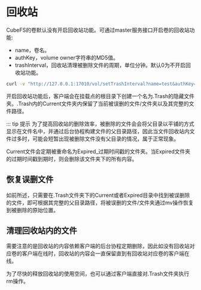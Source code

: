 # 回收站

CubeFS的卷默认没有开启回收站功能。可通过master服务接口开启卷的回收站功能:
- name，卷名。
- authKey，volume owner字符串的MD5值。
- trashInterval，回收站清理被删除文件的周期，单位分钟。默认0为不开启回收站功能。
``` bash
curl -v "http://127.0.0.1:17010/vol/setTrashInterval?name=test&authKey=&trashInterval=7200" | jq .
```
开启回收站功能后，客户端会在挂载点的根目录下创建一个名为.Trash的隐藏文件夹。.Trash内的Current文件夹内保留了当前被误删的文件/文件夹以及其完整的文件路径。

::: tip 提示
为了提高回收站的删除效率，被删除的文件会会将父目录以平铺的方式显示在文件名中，并通过后台协程构建文件的父目录路径，因此当文件回收站内文件过多时，可能会短暂出现被删除文件没有父目录的情况，属于正常现象。

Current文件会定期被重命名为Expired_过期时间戳的文件夹。当Expired文件夹的过期时间戳到期时，则会删除该文件夹下的所有内容。

## 恢复误删文件

如前所述，只需要在.Trash文件夹下的Current或者Expired目录中找到被误删除的文件，即可根据其完整的父目录路径，将被误删的文件/文件夹通过mv操作恢复到被删除的原始位置。

## 清理回收站内的文件

需要注意的是回收站的内容依赖客户端的后台协程定期删除，因此如没有回收站对应卷的客户端在线时，回收站的内容会一直保留直到有回收站对应卷的客户端在线。

为了尽快的释放回收站的使用空间，也可以通过客户端直接对.Trash文件夹执行rm操作。